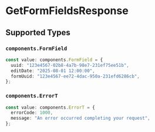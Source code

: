 # GetFormFieldsResponse


## Supported Types

### `components.FormField`

```typescript
const value: components.FormField = {
  uuid: "123e4567-02b8-4a7b-98e7-231ef75ee51b",
  editDate: "2025-08-01 12:00:00",
  formUuid: "123e4567-ee72-4dac-950a-231efd6286cb",
};
```

### `components.ErrorT`

```typescript
const value: components.ErrorT = {
  errorCode: 1000,
  message: "An error occurred completing your request",
};
```

